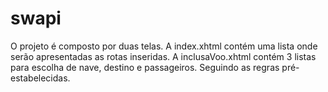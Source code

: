 # swapi
O projeto é composto por duas telas. 
A index.xhtml contém uma lista onde serão apresentadas as rotas inseridas.
A inclusaVoo.xhtml contém 3 listas para escolha de nave, destino e passageiros. Seguindo as regras pré-estabelecidas.
